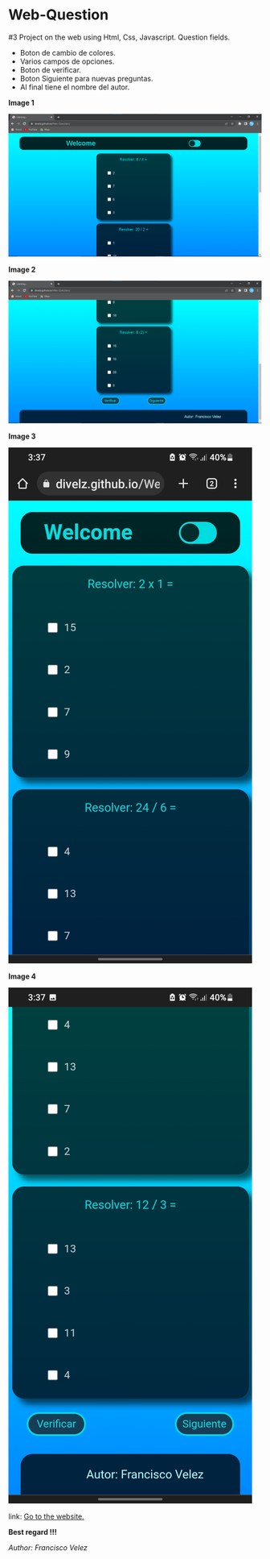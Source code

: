 # Web-Question

#3 Project on the web using Html, Css, Javascript. Question fields.

* Boton de cambio de colores.
* Varios campos de opciones.
* Boton de verificar.
* Boton Siguiente para nuevas preguntas.
* Al final tiene el nombre del autor.

**Image 1**

![Image from the website](Image1.png)

**Image 2**

![Image from the website](Image2.png)

**Image 3**

![Image from the website](Image3.jpg)

**Image 4**

![Image from the website](Image4.jpg)


link: [Go to the website.](https://divelz.github.io/Web-Question/)

**Best regard !!!**

<cite>Author: Francisco Velez</cite>
